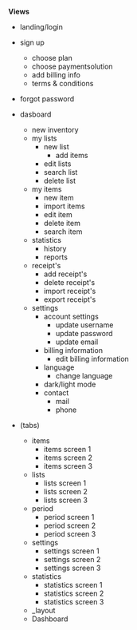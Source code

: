 **Views**

- landing/login
- sign up
  - choose plan
  - choose paymentsolution
  - add billing info
  - terms & conditions
- forgot password
- dasboard

  - new inventory
  - my lists
    - new list
      - add items
    - edit lists
    - search list
    - delete list
  - my items
    - new item
    - import items
    - edit item
    - delete item
    - search item
  - statistics
    - history
    - reports
  - receipt's
    - add receipt's
    - delete receipt's
    - import receipt's
    - export receipt's
  - settings
    - account settings
      - update username
      - update password
      - update email
    - billing information
      - edit billing information
    - language
      - change language
    - dark/light mode
    - contact
      - mail
      - phone

- (tabs)
  - items
    - items screen 1
    - items screen 2
    - items screen 3
  - lists
    - lists screen 1
    - lists screen 2
    - lists screen 3
  - period
    - period screen 1
    - period screen 2
    - period screen 3
  - settings
    - settings screen 1
    - settings screen 2
    - settings screen 3
  - statistics
    - statistics screen 1
    - statistics screen 2
    - statistics screen 3
  - \_layout
  - Dashboard
